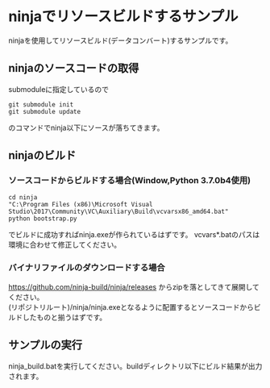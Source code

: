 # ninjaでリソースビルドするサンプル

ninjaを使用してリソースビルド(データコンバート)するサンプルです。

## ninjaのソースコードの取得

submoduleに指定しているので

```batch
git submodule init
git submodule update
```

のコマンドでninja以下にソースが落ちてきます。

## ninjaのビルド

### ソースコードからビルドする場合(Window,Python 3.7.0b4使用)


```batch
cd ninja
"C:\Program Files (x86)\Microsoft Visual Studio\2017\Community\VC\Auxiliary\Build\vcvarsx86_amd64.bat"
python bootstrap.py
```

でビルドに成功すればninja.exeが作られているはずです。
vcvars*.batのパスは環境に合わせて修正してください。

### バイナリファイルのダウンロードする場合

https://github.com/ninja-build/ninja/releases からzipを落としてきて展開してください。  
(リポジトリルート)/ninja/ninja.exeとなるように配置するとソースコードからビルドしたものと揃うはずです。

## サンプルの実行

ninja_build.batを実行してください。buildディレクトリ以下にビルド結果が出力されます。